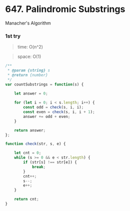 # 647. Palindromic Substrings





Manacher's Algorithm



### 1st try

> time: O(n^2)

> space: O(1)

```jsx
/**
 * @param {string} s
 * @return {number}
 */
var countSubstrings = function(s) {
    
    let answer = 0;

    for (let i = 0; i < s.length; i++) {
        const odd = check(s, i, i);
        const even = check(s, i, i + 1);
        answer += odd + even;
    }

    return answer;
};

function check(str, s, e) {

    let cnt = 0;
    while (s >= 0 && e < str.length) {
        if (str[s] !== str[e]) {
            break;
        }
        cnt++;
        s--;
        e++;
    }

    return cnt;
}
```
